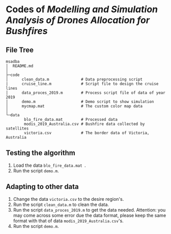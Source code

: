 # Codes of *Modelling and Simulation Analysis of Drones Allocation for Bushfires*

## File Tree

```
msadba
│  README.md
│  
├─code
│      clean_data.m              # Data preprocessing script
|      cruise_line.m             # Script file to design the cruise lines
│      data_proces_2019.m        # Process script file of data of year 2019
│      demo.m                    # Demo script to show simulation
│      mycmap.mat                # The custom color map data
│      
└─data
        blo_fire_data.mat        # Processed data
        modis_2019_Australia.csv # Bushfire data collected by satellites
        victoria.csv             # The border data of Victoria, Australia
```

## Testing the algorithm

1. Load the data `blo_fire_data.mat `.
2. Run the script `demo.m`.

## Adapting to other data

1. Change the data `victoria.csv` to the desire region's.
2. Run the script `clean_data.m` to clean the data.
3. Run the script `data_proces_2019.m` to get the data needed. Attention: you may come across some error due the data format, please keep the same format with that of data `modis_2019_Australia.csv`'s.
4. Run the script `demo.m`.